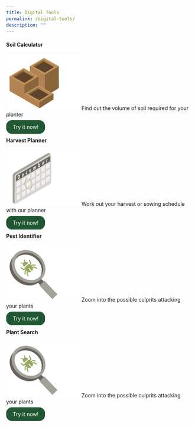 ```yaml
---
title: Digital Tools
permalink: /digital-tools/
description: ""
---
```

<style>
		  .button-primary {
    background-color: #215732;
    border: 2px solid #215732;
    padding: 0.5rem 1rem;
  	border-radius: 1rem;
    color: white !important;
	  text-decoration: none !important;
  }
</style>

<div class="container">
  <div class="row">
    <div class="col">
     <h4>Soil Calculator</h4>
	      <img style="height:150px; width:200px" src="/images/Digital%20Tools/soilcalc1.png">
				 Find out the volume of soil required for your planter<br>
			<br>
			<a class="button-primary" href="https://staging.dmhtu0pi4p9u7.amplifyapp.com/digital-tools/soilcalculator/">Try it now!</a>
    </div>
    <div class="col">
      <h4>Harvest Planner</h4>
				<img style="height:150px; width:200px" src="/images/Digital%20Tools/calendar1.png">
				Work out your harvest or sowing schedule with our planner<br>
				<br>
				<a class="button-primary" href="https://staging.dmhtu0pi4p9u7.amplifyapp.com/digital-tools/sowing-planner/">Try it now!</a>
    </div>
		<div class="col">
      <h4>Pest Identifier</h4>
				<img style="height:150px; width:200px" src="/images/Digital%20Tools/pestidcalc.png">
					Zoom into the possible culprits attacking your plants<br>
					<br>
				<a class="button-primary" href="https://staging.dmhtu0pi4p9u7.amplifyapp.com/digital-tools/pestid/">Try it now!</a>
    </div>
		<div class="col">
      <h4>Plant Search</h4>
				<img style="height:150px; width:200px" src="/images/Digital%20Tools/pestidcalc.png">
					Zoom into the possible culprits attacking your plants<br>
					<br>
				<a class="button-primary" href="https://staging.dmhtu0pi4p9u7.amplifyapp.com/digital-tools/plant-search/">Try it now!</a>
  </div>
</div></div>